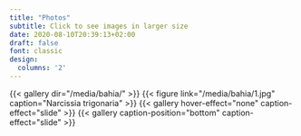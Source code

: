 ```yaml
---
title: "Photos"
subtitle: Click to see images in larger size 
date: 2020-08-10T20:39:13+02:00
draft: false
font: classic
design:
  columns: '2'
---
```


{{< gallery dir="/media/bahia/" >}}
  {{< figure link="/media/bahia/1.jpg" caption="Narcissia trigonaria" >}}
  {{< gallery hover-effect="none" caption-effect="slide" >}}
  {{< gallery caption-position="bottom" caption-effect="slide" >}}
